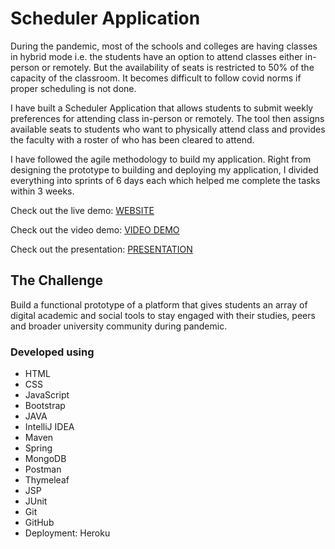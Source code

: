 # Scheduler Application
During the pandemic, most of the schools and colleges are having classes in hybrid mode i.e. the students have an option to attend classes either in-person or remotely. But the availability of seats is restricted to 50% of the capacity of the classroom. It becomes difficult to follow covid norms if proper scheduling is not done.
 
I have built a Scheduler Application that allows students to submit weekly preferences for attending class in-person or remotely. The tool then assigns available seats to students who want to physically attend class and provides the faculty with a roster of who has been cleared to attend.

I have followed the agile methodology to build my application. Right from designing the prototype to building and deploying my application, I divided everything into sprints of 6 days each which helped me complete the tasks within 3 weeks.

Check out the live demo: [WEBSITE](https://classes-scheduler.herokuapp.com/)

Check out the video demo:
[VIDEO DEMO](https://drive.google.com/file/d/15LxiEFV2XjoQwHpijOKG_a_HhyHrh5_S/view?usp=sharing)

Check out the presentation:
[PRESENTATION](https://docs.google.com/presentation/d/1w5r50zBXy5bNFOR6i8s8783Kk2S-4tVg/edit?usp=sharing&ouid=101606631757309704952&rtpof=true&sd=true)

## The Challenge
Build a functional prototype of a platform that gives students an array of digital academic and social tools to stay engaged with their studies, peers and broader university community during pandemic.

### Developed using
- HTML
- CSS
- JavaScript
- Bootstrap
- JAVA
- IntelliJ IDEA
- Maven
- Spring
- MongoDB
- Postman
- Thymeleaf
- JSP
- JUnit
- Git
- GitHub
- Deployment: Heroku



